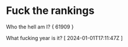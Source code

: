 # Fuck the rankings

Who the hell am I?
{ 61909 }

What fucking year is it?
[ 2024-01-01T17:11:47Z ]
